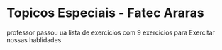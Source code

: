 # Topicos Especiais - Fatec Araras

professor passou ua lista de exercicios com 9 exercicios para Exercitar nossas hablidades



